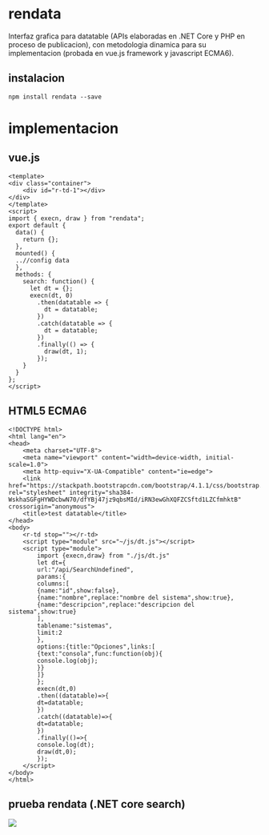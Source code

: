 
# rendata
  Interfaz grafica para datatable (APIs elaboradas en .NET Core y PHP en proceso de publicacion), con metodologia dinamica para su implementacion (probada en vue.js framework y javascript ECMA6).
## instalacion
```
npm install rendata --save
```
# implementacion
## vue.js
```
<template>
<div class="container">    
    <div id="r-td-1"></div>
</div>
</template>
<script>
import { execn, draw } from "rendata";
export default {
  data() {
    return {};
  },
  mounted() {
  ..//config data
  },
  methods: {
    search: function() {
      let dt = {};
      execn(dt, 0)
        .then(datatable => {
          dt = datatable;
        })
        .catch(datatable => {
          dt = datatable;
        })
        .finally(() => {
          draw(dt, 1);
        });
    }
  }
};
</script>
```

## HTML5 ECMA6
```
<!DOCTYPE html>
<html lang="en">
<head>
    <meta charset="UTF-8">
    <meta name="viewport" content="width=device-width, initial-scale=1.0">
    <meta http-equiv="X-UA-Compatible" content="ie=edge">
    <link href="https://stackpath.bootstrapcdn.com/bootstrap/4.1.1/css/bootstrap.min.css" rel="stylesheet" integrity="sha384-WskhaSGFgHYWDcbwN70/dfYBj47jz9qbsMId/iRN3ewGhXQFZCSftd1LZCfmhktB" crossorigin="anonymous">
    <title>test datatable</title>
</head>
<body>
    <r-td stop=""></r-td>
    <script type="module" src="~/js/dt.js"></script>
    <script type="module">
        import {execn,draw} from "./js/dt.js"
        let dt={
        url:"/api/SearchUndefined",
        params:{
        columns:[
        {name:"id",show:false},
        {name:"nombre",replace:"nombre del sistema",show:true},
        {name:"descripcion",replace:"descripcion del sistema",show:true}
        ],
        tablename:"sistemas",
        limit:2
        },
        options:{title:"Opciones",links:[
        {text:"consola",func:function(obj){
        console.log(obj);
        }}
        ]}
        };
        execn(dt,0)
        .then((datatable)=>{
        dt=datatable;
        })
        .catch((datatable)=>{
        dt=datatable;
        })
        .finally(()=>{
        console.log(dt);
        draw(dt,0);
        });
    </script>
</body>
</html>
```
## prueba rendata (.NET core search)
<img src="https://i.imgur.com/n2vePKY.gif"/>
